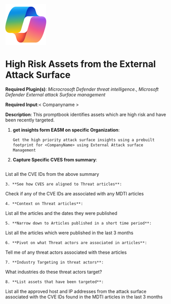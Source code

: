 ![Security CoPilot Logo](https://github.com/Azure/Copilot-For-Security/blob/main/Images/ic_fluent_copilot_64_64%402x.png)
# High Risk Assets from the External Attack Surface 

**Required Plugin(s)**: *Microcrosoft Defender threat intelligence*., *Microsoft Defender External attack Surface management*

**Required Input**:< Companyname >

**Description**: This promptbook identifies assets which are high risk and have been recently targeted.

1. **get insights form EASM on specific Organization**:
   ```
   Get the high priority attack surface insights using a prebuilt footprint for <CompanyName> using External Attack surface Management
   ```

2. **Capture Specific CVES from summary**:
   ```
  List all the CVE IDs from the above summary
   ```
3. **See how CVES are aligned to Threat articles**:
   ```
   Check if any of the CVE IDs are associated with any MDTI articles
   ```
4. **Context on Threat articles**:
   ```
   List all the articles and the dates they were published
   ```
5. **Narrow down to Articles published in a short time period**:
   ```
   List all the articles which were published in the last 3 months
   ```
6. **Pivot on what Threat actors are associated in articles**:
   ```
   Tell me of any threat actors associated with these articles
   ```
7. **Industry Targeting in threat actors**:
   ```
   What industries do these threat actors target?
   ```
8. **List assets that have been targeted**:
   ```
   List all the approved host and IP addresses from the <CompanyName> attack surface associated with the CVE IDs found in the MDTI articles in the last 3 months
   ```


